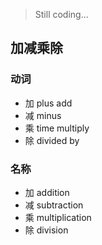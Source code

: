 > Still coding...

## 加减乘除
### 动词
- 加 plus add
- 减 minus
- 乘 time multiply
- 除 divided by

### 名称
- 加 addition
- 减 subtraction
- 乘 multiplication
- 除 division